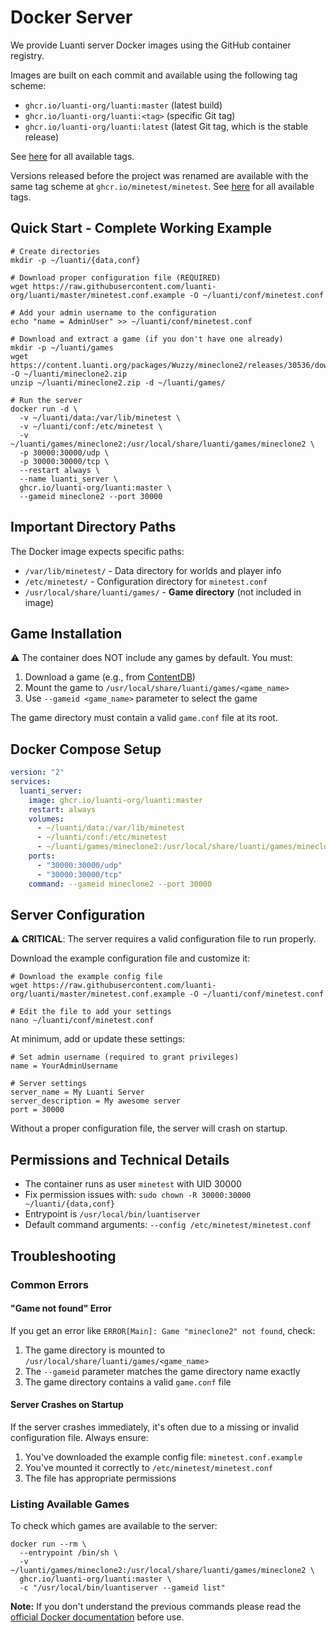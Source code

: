 # Docker Server

We provide Luanti server Docker images using the GitHub container registry.

Images are built on each commit and available using the following tag scheme:

* `ghcr.io/luanti-org/luanti:master` (latest build)
* `ghcr.io/luanti-org/luanti:<tag>` (specific Git tag)
* `ghcr.io/luanti-org/luanti:latest` (latest Git tag, which is the stable release)

See [here](https://github.com/luanti-org/luanti/pkgs/container/luanti) for all available tags.

Versions released before the project was renamed are available with the same tag scheme at `ghcr.io/minetest/minetest`.
See [here](https://github.com/orgs/minetest/packages/container/package/minetest) for all available tags.

## Quick Start - Complete Working Example

```shell
# Create directories
mkdir -p ~/luanti/{data,conf}

# Download proper configuration file (REQUIRED)
wget https://raw.githubusercontent.com/luanti-org/luanti/master/minetest.conf.example -O ~/luanti/conf/minetest.conf

# Add your admin username to the configuration
echo "name = AdminUser" >> ~/luanti/conf/minetest.conf

# Download and extract a game (if you don't have one already)
mkdir -p ~/luanti/games
wget https://content.luanti.org/packages/Wuzzy/mineclone2/releases/30536/download/ -O ~/luanti/mineclone2.zip
unzip ~/luanti/mineclone2.zip -d ~/luanti/games/

# Run the server
docker run -d \
  -v ~/luanti/data:/var/lib/minetest \
  -v ~/luanti/conf:/etc/minetest \
  -v ~/luanti/games/mineclone2:/usr/local/share/luanti/games/mineclone2 \
  -p 30000:30000/udp \
  -p 30000:30000/tcp \
  --restart always \
  --name luanti_server \
  ghcr.io/luanti-org/luanti:master \
  --gameid mineclone2 --port 30000
```

## Important Directory Paths

The Docker image expects specific paths:

- `/var/lib/minetest/` - Data directory for worlds and player info
- `/etc/minetest/` - Configuration directory for `minetest.conf`
- `/usr/local/share/luanti/games/` - **Game directory** (not included in image)

## Game Installation

⚠️ The container does NOT include any games by default. You must:

1. Download a game (e.g., from [ContentDB](https://content.luanti.org/))
2. Mount the game to `/usr/local/share/luanti/games/<game_name>`
3. Use `--gameid <game_name>` parameter to select the game

The game directory must contain a valid `game.conf` file at its root.

## Docker Compose Setup

```yaml
version: "2"
services:
  luanti_server:
    image: ghcr.io/luanti-org/luanti:master
    restart: always
    volumes:
      - ~/luanti/data:/var/lib/minetest
      - ~/luanti/conf:/etc/minetest
      - ~/luanti/games/mineclone2:/usr/local/share/luanti/games/mineclone2
    ports:
      - "30000:30000/udp"
      - "30000:30000/tcp"
    command: --gameid mineclone2 --port 30000
```

## Server Configuration

⚠️ **CRITICAL**: The server requires a valid configuration file to run properly.

Download the example configuration file and customize it:

```shell
# Download the example config file
wget https://raw.githubusercontent.com/luanti-org/luanti/master/minetest.conf.example -O ~/luanti/conf/minetest.conf

# Edit the file to add your settings
nano ~/luanti/conf/minetest.conf
```

At minimum, add or update these settings:

```
# Set admin username (required to grant privileges)
name = YourAdminUsername

# Server settings
server_name = My Luanti Server
server_description = My awesome server
port = 30000
```

Without a proper configuration file, the server will crash on startup.

## Permissions and Technical Details

- The container runs as user `minetest` with UID 30000
- Fix permission issues with: `sudo chown -R 30000:30000 ~/luanti/{data,conf}`
- Entrypoint is `/usr/local/bin/luantiserver`
- Default command arguments: `--config /etc/minetest/minetest.conf`

## Troubleshooting

### Common Errors

#### "Game not found" Error

If you get an error like `ERROR[Main]: Game "mineclone2" not found`, check:

1. The game directory is mounted to `/usr/local/share/luanti/games/<game_name>`
2. The `--gameid` parameter matches the game directory name exactly
3. The game directory contains a valid `game.conf` file

#### Server Crashes on Startup

If the server crashes immediately, it's often due to a missing or invalid configuration file. Always ensure:

1. You've downloaded the example config file: `minetest.conf.example`
2. You've mounted it correctly to `/etc/minetest/minetest.conf`
3. The file has appropriate permissions

### Listing Available Games

To check which games are available to the server:

```shell
docker run --rm \
  --entrypoint /bin/sh \
  -v ~/luanti/games/mineclone2:/usr/local/share/luanti/games/mineclone2 \
  ghcr.io/luanti-org/luanti:master \
  -c "/usr/local/bin/luantiserver --gameid list"
```

**Note:** If you don't understand the previous commands please read the [official Docker documentation](https://docs.docker.com) before use.
